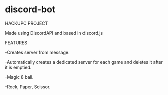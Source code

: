 # discord-bot


HACKUPC PROJECT

Made using DiscordAPI and based in discord.js

FEATURES
  
  -Creates server from message.
  
  -Automatically creates a dedicated server for each game and deletes it after it is emptied.
  
  -Magic 8 ball.
  
  -Rock, Paper, Scissor.
